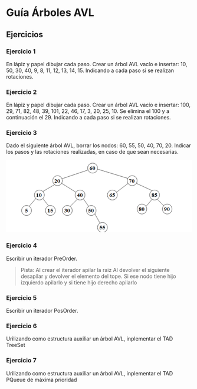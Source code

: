 # Guía Árboles AVL
## Ejercicios

### Ejercicio 1
En lápiz y papel dibujar cada paso. Crear un árbol AVL vacío e insertar: 10, 50, 30, 40, 9, 8, 11, 12, 13, 14, 15. Indicando a cada paso si se realizan rotaciones.

### Ejercicio 2
En lápiz y papel dibujar cada paso. Crear un árbol AVL vacío e insertar: 100, 29, 71, 82, 48, 39, 101, 22, 46, 17, 3, 20, 25, 10. Se elimina el 100 y a continuación el 29. Indicando a cada paso si se realizan rotaciones.

### Ejercicio 3
Dado el siguiente árbol AVL, borrar los nodos: 60, 55, 50, 40, 70, 20. Indicar los pasos y las
rotaciones realizadas, en caso de que sean necesarias.

![](avl.png)

### Ejercicio 4
Escribir un iterador PreOrder.
> Pista: Al crear el iterador apilar la raiz
> Al devolver el siguiente desapilar y devolver el elemento del tope. Si ese nodo tiene hijo izquierdo apilarlo y si tiene hijo derecho apilarlo

### Ejercicio 5
Escribir un iterador PosOrder.

### Ejercicio 6
Urilizando como estructura auxiliar un árbol AVL, inplementar el TAD TreeSet

### Ejercicio 7
Urilizando como estructura auxiliar un árbol AVL, inplementar el TAD PQueue de máxima prioridad

